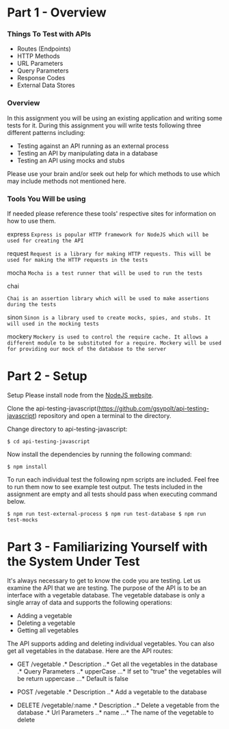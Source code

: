 # Part 1 - Overview 

### Things To Test with APIs
- Routes (Endpoints)
- HTTP Methods
- URL Parameters
- Query Parameters
- Response Codes
- External Data Stores

### Overview

In this assignment you will be using an existing application and writing some tests for it. During this assignment you will write tests following three different patterns including:

- Testing against an API running as an external process
- Testing an API by manipulating data in a database
- Testing an API using mocks and stubs

Please use your brain and/or seek out help for which methods to use which may include methods not mentioned here.

### Tools You Will be using
If needed please reference these tools' respective sites for information on how to use them.

express
`Express is popular HTTP framework for NodeJS which will be used for creating the API`

request
`Request is a library for making HTTP requests. This will be used for making the HTTP requests in the tests`

mocha
`Mocha is a test runner that will be used to run the tests`

chai

`Chai is an assertion library which will be used to make assertions during the tests`

sinon
`Sinon is a library used to create mocks, spies, and stubs. It will used in the mocking tests`

mockery
`Mockery is used to control the require cache. It allows a different module to be substituted for a require. Mockery will be used for providing our mock of the database to the server`

# Part 2 - Setup

Setup
Please install node from the [NodeJS website](https://nodejs.org/en/).

Clone the api-testing-javascript(https://github.com/gsypolt/api-testing-javascript) repository and open a terminal to the directory.

Change directory to api-testing-javascript:

`
$ cd api-testing-javascript
` 

Now install the dependencies by running the following command:

`
$ npm install
`

To run each individual test the following npm scripts are included. Feel free to run them now to see example test output. The tests included in the assignment are empty and all tests should pass when executing command below.

`
$ npm run test-external-process
$ npm run test-database
$ npm run test-mocks
`

# Part 3 - Familiarizing Yourself with the System Under Test

It's always necessary to get to know the code you are testing. Let us examine the API that we are testing. The purpose of the API is to be an interface with a vegetable database. The vegetable database is only a single array of data and supports the following operations:

- Adding a vegetable
- Deleting a vegetable
- Getting all vegetables

The API supports adding and deleting individual vegetables. You can also get all vegetables in the database. Here are the API routes:

- GET /vegetable
.* Description
..* Get all the vegetables in the database
.* Query Parameters
..* upperCase
...* If set to "true" the vegetables will be return uppercase
...* Default is false

- POST /vegetable
.* Description
..* Add a vegetable to the database

- DELETE /vegetable/:name
.* Description
..* Delete a vegetable from the database
.* Url Parameters
..* name
...* The name of the vegetable to delete

